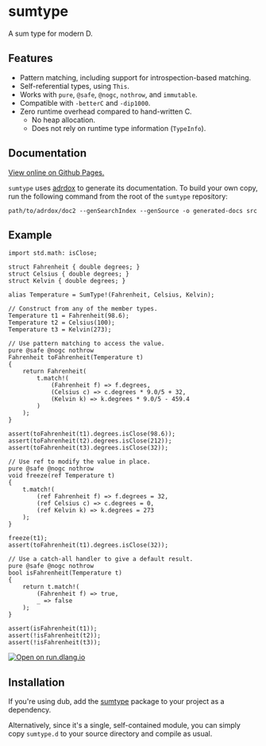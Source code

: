sumtype
=======

A sum type for modern D.

Features
--------

- Pattern matching, including support for introspection-based matching.
- Self-referential types, using `This`.
- Works with `pure`, `@safe`, `@nogc`, `nothrow`, and `immutable`.
- Compatible with `-betterC` and `-dip1000`.
- Zero runtime overhead compared to hand-written C.
    - No heap allocation.
    - Does not rely on runtime type information (`TypeInfo`).

Documentation
-------------

[View online on Github Pages.][docs]

`sumtype` uses [adrdox][] to generate its documentation. To build your own
copy, run the following command from the root of the `sumtype` repository:

    path/to/adrdox/doc2 --genSearchIndex --genSource -o generated-docs src

[docs]: https://pbackus.github.io/sumtype/sumtype.html
[adrdox]: https://github.com/adamdruppe/adrdox

Example
-------

    import std.math: isClose;

    struct Fahrenheit { double degrees; }
    struct Celsius { double degrees; }
    struct Kelvin { double degrees; }

    alias Temperature = SumType!(Fahrenheit, Celsius, Kelvin);

    // Construct from any of the member types.
    Temperature t1 = Fahrenheit(98.6);
    Temperature t2 = Celsius(100);
    Temperature t3 = Kelvin(273);

    // Use pattern matching to access the value.
    pure @safe @nogc nothrow
    Fahrenheit toFahrenheit(Temperature t)
    {
        return Fahrenheit(
            t.match!(
                (Fahrenheit f) => f.degrees,
                (Celsius c) => c.degrees * 9.0/5 + 32,
                (Kelvin k) => k.degrees * 9.0/5 - 459.4
            )
        );
    }

    assert(toFahrenheit(t1).degrees.isClose(98.6));
    assert(toFahrenheit(t2).degrees.isClose(212));
    assert(toFahrenheit(t3).degrees.isClose(32));

    // Use ref to modify the value in place.
    pure @safe @nogc nothrow
    void freeze(ref Temperature t)
    {
        t.match!(
            (ref Fahrenheit f) => f.degrees = 32,
            (ref Celsius c) => c.degrees = 0,
            (ref Kelvin k) => k.degrees = 273
        );
    }

    freeze(t1);
    assert(toFahrenheit(t1).degrees.isClose(32));

    // Use a catch-all handler to give a default result.
    pure @safe @nogc nothrow
    bool isFahrenheit(Temperature t)
    {
        return t.match!(
            (Fahrenheit f) => true,
            _ => false
        );
    }

    assert(isFahrenheit(t1));
    assert(!isFahrenheit(t2));
    assert(!isFahrenheit(t3));

[![Open on run.dlang.io](https://img.shields.io/badge/run.dlang.io-open-blue.svg)](https://run.dlang.io/is/jYkbjP)

Installation
------------

If you're using dub, add the [sumtype](https://code.dlang.org/packages/sumtype)
package to your project as a dependency.

Alternatively, since it's a single, self-contained module, you can simply copy
`sumtype.d` to your source directory and compile as usual.
